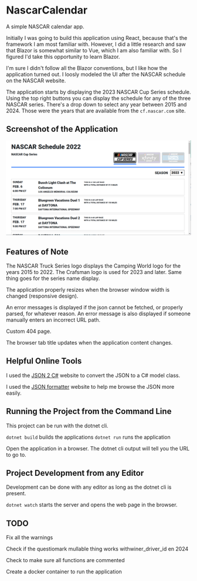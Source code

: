 # NascarCalendar
A simple NASCAR calendar app.

Initially I was going to build this application using React, because that's the framework I am
most familiar with. However, I did a little research and saw that Blazor is somewhat similar to
Vue, which I am also familiar with. So I figured I'd take this opportunity to learn Blazor.

I'm sure I didn't follow all the Blazor conventions, but I  like how the application turned out.
I loosly modeled the UI after the NASCAR schedule on the NASCAR website.

The application starts by displaying the 2023 NASCAR Cup Series schedule. Using the top right buttons you can display the schedule for any of the three NASCAR series. There's a drop down to
select any year between 2015 and 2024. Those were the years that are available from the `cf.nascar.com` site.

## Screenshot of the Application
![Application Screenshot](screenshot.png)

## Features of Note
The NASCAR Truck Series logo displays the Camping World logo for the years 2015 to 2022. The Crafsman logo is used for 2023 and later. Same thing goes for the series name display.

The application properly resizes when the browser window width is changed (responsive design).

An error messages is displayed if the json cannot be fetched, or properly parsed, for whatever reason. An error message is also displayed if someone manually enters an incorrect URL path.

Custom 404 page.

The browser tab title updates when the application content changes.

## Helpful Online Tools
I used the [JSON 2 C#](https://json2csharp.com/) website to convert the JSON to a C# model class.

I used the [JSON formatter](https://jsonformatter.org/json-parser) website to help me browse the JSON more easily.

## Running the Project from the Command Line
This project can be run with the dotnet cli.

`dotnet build` builds the applications
`dotnet run` runs the application

Open the application in a browser. The dotnet cli output will tell you the URL to go to.

## Project Development from any Editor
Development can be done with any editor as long as the dotnet cli is present.

`dotnet watch` starts the server and opens the web page in the browser.

## TODO
Fix all the warnings

Check if the questiomark mullable thing works withwiner_driver_id en 2024

Check to make sure all functions are commented

Create a docker container to run the application





